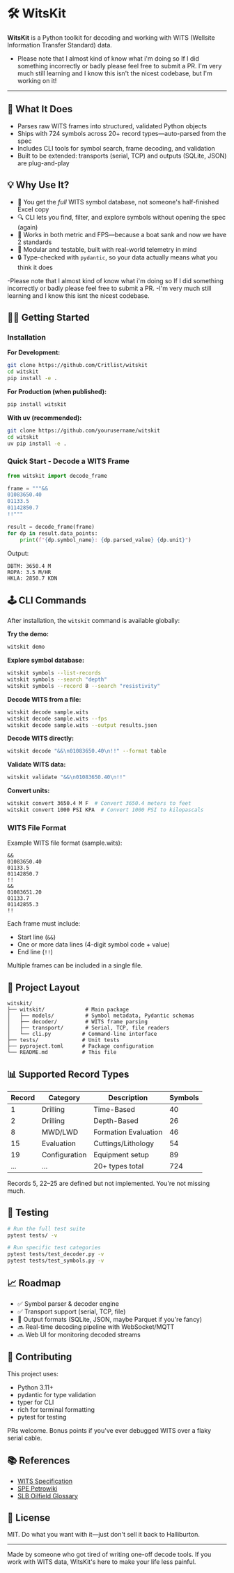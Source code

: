 # 🛠️ WitsKit

**WitsKit** is a Python toolkit for decoding and working with WITS (Wellsite Information Transfer Standard) data.

- Please note that I almost kind of know what i'm doing so If I did something incorrectly or badly please feel free to submit a PR. I'm very much still learning and I know this isn't the nicest codebase, but I'm working on it!
---


## 🚩 What It Does

- Parses raw WITS frames into structured, validated Python objects
- Ships with 724 symbols across 20+ record types—auto-parsed from the spec
- Includes CLI tools for symbol search, frame decoding, and validation
- Built to be extended: transports (serial, TCP) and outputs (SQLite, JSON) are plug-and-play

## 💡 Why Use It?

- 🧠 You get the *full* WITS symbol database, not someone's half-finished Excel copy
- 🔍 CLI lets you find, filter, and explore symbols without opening the spec (again)
- 📏 Works in both metric and FPS—because a boat sank and now we have 2 standards
- 🧱 Modular and testable, built with real-world telemetry in mind
- 🔒 Type-checked with `pydantic`, so your data actually means what you think it does

-Please note that I almost kind of know what i'm doing so If I did something incorrectly or badly please feel free to submit a PR.
-I'm very much still learning and I know this isnt the nicest codebase.

## 🧑‍💻 Getting Started

### Installation

**For Development:**

```bash
git clone https://github.com/Critlist/witskit
cd witskit
pip install -e .
```

**For Production (when published):**

```bash
pip install witskit
```

**With uv (recommended):**

```bash
git clone https://github.com/yourusername/witskit
cd witskit
uv pip install -e .
```

### Quick Start - Decode a WITS Frame

```python
from witskit import decode_frame

frame = """&&
01083650.40
01133.5
01142850.7
!!"""

result = decode_frame(frame)
for dp in result.data_points:
    print(f"{dp.symbol_name}: {dp.parsed_value} {dp.unit}")
```

Output:
```
DBTM: 3650.4 M
ROPA: 3.5 M/HR
HKLA: 2850.7 KDN
```

## 🕹️ CLI Commands

After installation, the `witskit` command is available globally:

**Try the demo:**

```bash
witskit demo
```

**Explore symbol database:**

```bash
witskit symbols --list-records
witskit symbols --search "depth"
witskit symbols --record 8 --search "resistivity"
```

**Decode WITS from a file:**

```bash
witskit decode sample.wits
witskit decode sample.wits --fps
witskit decode sample.wits --output results.json
```

**Decode WITS directly:**

```bash
witskit decode "&&\n01083650.40\n!!" --format table
```

**Validate WITS data:**

```bash
witskit validate "&&\n01083650.40\n!!"
```

**Convert units:**

```bash
witskit convert 3650.4 M F  # Convert 3650.4 meters to feet
witskit convert 1000 PSI KPA  # Convert 1000 PSI to kilopascals
```

### WITS File Format

Example WITS file format (sample.wits):
```
&&
01083650.40
01133.5
01142850.7
!!
&&
01083651.20
01133.7
01142855.3
!!
```

Each frame must include:

- Start line (`&&`)
- One or more data lines (4-digit symbol code + value)
- End line (`!!`)

Multiple frames can be included in a single file.

## 🧱 Project Layout

```
witskit/
├── witskit/             # Main package
│   ├── models/          # Symbol metadata, Pydantic schemas
│   ├── decoder/         # WITS frame parsing
│   ├── transport/       # Serial, TCP, file readers
│   └── cli.py          # Command-line interface
├── tests/              # Unit tests
├── pyproject.toml      # Package configuration
└── README.md           # This file
```

## 📊 Supported Record Types

| Record | Category | Description | Symbols |
|--------|----------|-------------|---------|
| 1 | Drilling | Time-Based | 40 |
| 2 | Drilling | Depth-Based | 26 |
| 8 | MWD/LWD | Formation Evaluation | 46 |
| 15 | Evaluation | Cuttings/Lithology | 54 |
| 19 | Configuration | Equipment setup | 89 |
| ... | ... | 20+ types total | 724 |

Records 5, 22–25 are defined but not implemented. You're not missing much.

## 🧪 Testing

```bash
# Run the full test suite
pytest tests/ -v

# Run specific test categories
pytest tests/test_decoder.py -v
pytest tests/test_symbols.py -v
```

## 📈 Roadmap

- ✅ Symbol parser & decoder engine
- ✅ Transport support (serial, TCP, file)
- 🚧 Output formats (SQLite, JSON, maybe Parquet if you're fancy)
- 🔜 Real-time decoding pipeline with WebSocket/MQTT
- 🔜 Web UI for monitoring decoded streams

## 🤝 Contributing

This project uses:

- Python 3.11+
- pydantic for type validation
- typer for CLI
- rich for terminal formatting
- pytest for testing

PRs welcome. Bonus points if you've ever debugged WITS over a flaky serial cable.

## 📚 References

- [WITS Specification](https://witsml.org)
- [SPE Petrowiki](https://petrowiki.spe.org)
- [SLB Oilfield Glossary](https://glossary.oilfield.slb.com)

## 📄 License

MIT. Do what you want with it—just don't sell it back to Halliburton.

---

Made by someone who got tired of writing one-off decode tools. If you work with WITS data, WitsKit's here to make your life less painful.